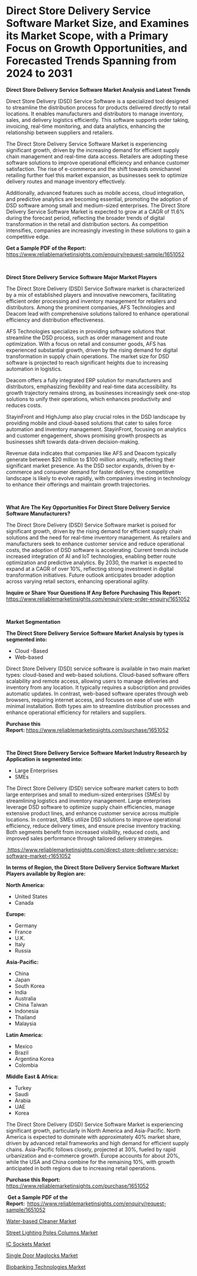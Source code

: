 <p><h1>Direct Store Delivery Service Software Market Size, and Examines its Market Scope, with a Primary Focus on Growth Opportunities, and Forecasted Trends Spanning from 2024 to 2031</h1></p><p><strong>Direct Store Delivery Service Software Market Analysis and Latest Trends</strong></p>
<p><p>Direct Store Delivery (DSD) Service Software is a specialized tool designed to streamline the distribution process for products delivered directly to retail locations. It enables manufacturers and distributors to manage inventory, sales, and delivery logistics efficiently. This software supports order taking, invoicing, real-time monitoring, and data analytics, enhancing the relationship between suppliers and retailers.</p><p>The Direct Store Delivery Service Software Market is experiencing significant growth, driven by the increasing demand for efficient supply chain management and real-time data access. Retailers are adopting these software solutions to improve operational efficiency and enhance customer satisfaction. The rise of e-commerce and the shift towards omnichannel retailing further fuel this market expansion, as businesses seek to optimize delivery routes and manage inventory effectively. </p><p>Additionally, advanced features such as mobile access, cloud integration, and predictive analytics are becoming essential, promoting the adoption of DSD software among small and medium-sized enterprises. The Direct Store Delivery Service Software Market is expected to grow at a CAGR of 11.6% during the forecast period, reflecting the broader trends of digital transformation in the retail and distribution sectors. As competition intensifies, companies are increasingly investing in these solutions to gain a competitive edge.</p></p>
<p><strong>Get a Sample PDF of the Report:&nbsp;</strong> <a href="https://www.reliablemarketinsights.com/enquiry/request-sample/1651052?utm_campaign=1340&utm_medium=2&utm_source=Github&utm_content=ia&utm_term=12102024&utm_id=direct-store-delivery-service-software">https://www.reliablemarketinsights.com/enquiry/request-sample/1651052</a></p>
<p>&nbsp;</p>
<p><strong>Direct Store Delivery Service Software Major Market Players</strong></p>
<p><p>The Direct Store Delivery (DSD) Service Software market is characterized by a mix of established players and innovative newcomers, facilitating efficient order processing and inventory management for retailers and distributors. Among the prominent companies, AFS Technologies and Deacom lead with comprehensive solutions tailored to enhance operational efficiency and distribution effectiveness.</p><p>AFS Technologies specializes in providing software solutions that streamline the DSD process, such as order management and route optimization. With a focus on retail and consumer goods, AFS has experienced substantial growth, driven by the rising demand for digital transformation in supply chain operations. The market size for DSD software is projected to reach significant heights due to increasing automation in logistics.</p><p>Deacom offers a fully integrated ERP solution for manufacturers and distributors, emphasizing flexibility and real-time data accessibility. Its growth trajectory remains strong, as businesses increasingly seek one-stop solutions to unify their operations, which enhances productivity and reduces costs.</p><p>StayinFront and HighJump also play crucial roles in the DSD landscape by providing mobile and cloud-based solutions that cater to sales force automation and inventory management. StayinFront, focusing on analytics and customer engagement, shows promising growth prospects as businesses shift towards data-driven decision-making.</p><p>Revenue data indicates that companies like AFS and Deacom typically generate between $20 million to $100 million annually, reflecting their significant market presence. As the DSD sector expands, driven by e-commerce and consumer demand for faster delivery, the competitive landscape is likely to evolve rapidly, with companies investing in technology to enhance their offerings and maintain growth trajectories.</p></p>
<p>&nbsp;</p>
<p><strong>What Are The Key Opportunities For Direct Store Delivery Service Software Manufacturers?</strong></p>
<p><p>The Direct Store Delivery (DSD) Service Software market is poised for significant growth, driven by the rising demand for efficient supply chain solutions and the need for real-time inventory management. As retailers and manufacturers seek to enhance customer service and reduce operational costs, the adoption of DSD software is accelerating. Current trends include increased integration of AI and IoT technologies, enabling better route optimization and predictive analytics. By 2030, the market is expected to expand at a CAGR of over 10%, reflecting strong investment in digital transformation initiatives. Future outlook anticipates broader adoption across varying retail sectors, enhancing operational agility.</p></p>
<p><strong>Inquire or Share Your Questions If Any Before Purchasing This Report:</strong> <a href="https://www.reliablemarketinsights.com/enquiry/pre-order-enquiry/1651052?utm_campaign=1340&utm_medium=2&utm_source=Github&utm_content=ia&utm_term=12102024&utm_id=direct-store-delivery-service-software">https://www.reliablemarketinsights.com/enquiry/pre-order-enquiry/1651052</a></p>
<p>&nbsp;</p>
<p><strong>Market Segmentation</strong></p>
<p><strong>The Direct Store Delivery Service Software Market Analysis by types is segmented into:</strong></p>
<p><ul><li>Cloud -Based</li><li>Web-based</li></ul></p>
<p><p>Direct Store Delivery (DSD) service software is available in two main market types: cloud-based and web-based solutions. Cloud-based software offers scalability and remote access, allowing users to manage deliveries and inventory from any location. It typically requires a subscription and provides automatic updates. In contrast, web-based software operates through web browsers, requiring internet access, and focuses on ease of use with minimal installation. Both types aim to streamline distribution processes and enhance operational efficiency for retailers and suppliers.</p></p>
<p><strong>Purchase this Report:&nbsp;</strong><a href="https://www.reliablemarketinsights.com/purchase/1651052?utm_campaign=1340&utm_medium=2&utm_source=Github&utm_content=ia&utm_term=12102024&utm_id=direct-store-delivery-service-software">https://www.reliablemarketinsights.com/purchase/1651052</a></p>
<p>&nbsp;</p>
<p><strong>The Direct Store Delivery Service Software Market Industry Research by Application is segmented into:</strong></p>
<p><ul><li>Large Enterprises</li><li>SMEs</li></ul></p>
<p><p>The Direct Store Delivery (DSD) service software market caters to both large enterprises and small to medium-sized enterprises (SMEs) by streamlining logistics and inventory management. Large enterprises leverage DSD software to optimize supply chain efficiencies, manage extensive product lines, and enhance customer service across multiple locations. In contrast, SMEs utilize DSD solutions to improve operational efficiency, reduce delivery times, and ensure precise inventory tracking. Both segments benefit from increased visibility, reduced costs, and improved sales performance through tailored delivery strategies.</p></p>
<p><a href="https://www.reliablemarketinsights.com/direct-store-delivery-service-software-market-r1651052?utm_campaign=1340&utm_medium=2&utm_source=Github&utm_content=ia&utm_term=12102024&utm_id=direct-store-delivery-service-software">&nbsp;https://www.reliablemarketinsights.com/direct-store-delivery-service-software-market-r1651052</a></p>
<p><strong>In terms of Region, the Direct Store Delivery Service Software Market Players available by Region are:</strong></p>
<p>
    <p> <strong> North America: </strong>
        <ul>
            <li>United States</li>
            <li>Canada</li>
        </ul>
        </p> 
    <p> <strong> Europe: </strong>
        <ul>
            <li>Germany</li>
            <li>France</li>
            <li>U.K.</li>
            <li>Italy</li>
            <li>Russia</li>
        </ul>
        </p> 
    <p> <strong> Asia-Pacific: </strong>
        <ul>
            <li>China</li>
            <li>Japan</li>
            <li>South Korea</li>
            <li>India</li>
            <li>Australia</li>
            <li>China Taiwan</li>
            <li>Indonesia</li>
            <li>Thailand</li>
            <li>Malaysia</li>
        </ul>
        </p> 
    <p> <strong> Latin America: </strong>
        <ul>
            <li>Mexico</li>
            <li>Brazil</li>
            <li>Argentina Korea</li>
            <li>Colombia</li>
        </ul>
        </p> 
    <p> <strong> Middle East & Africa: </strong>
        <ul>
            <li>Turkey</li>
            <li>Saudi</li>
            <li>Arabia</li>
            <li>UAE</li>
            <li>Korea</li>
        </ul>
    </p>
    </p>
<p><p>The Direct Store Delivery (DSD) Service Software Market is experiencing significant growth, particularly in North America and Asia-Pacific. North America is expected to dominate with approximately 40% market share, driven by advanced retail frameworks and high demand for efficient supply chains. Asia-Pacific follows closely, projected at 30%, fueled by rapid urbanization and e-commerce growth. Europe accounts for about 20%, while the USA and China combine for the remaining 10%, with growth anticipated in both regions due to increasing retail operations.</p></p>
<p><strong>Purchase this Report: </strong><a href="https://www.reliablemarketinsights.com/purchase/1651052?utm_campaign=1340&utm_medium=2&utm_source=Github&utm_content=ia&utm_term=12102024&utm_id=direct-store-delivery-service-software">https://www.reliablemarketinsights.com/purchase/1651052</a></p>
<p>&nbsp;<strong>Get a Sample PDF of the Report:&nbsp;&nbsp;</strong><a href="https://www.reliablemarketinsights.com/enquiry/request-sample/1651052?utm_campaign=1340&utm_medium=2&utm_source=Github&utm_content=ia&utm_term=12102024&utm_id=direct-store-delivery-service-software">https://www.reliablemarketinsights.com/enquiry/request-sample/1651052</a></p>
<p><strong></strong></p>
<p><p><a href="https://www.linkedin.com/pulse/market-dynamics-future-trends-global-water-based-cleaner-ool9c?utm_campaign=1340&utm_medium=2&utm_source=Github&utm_content=ia&utm_term=12102024&utm_id=direct-store-delivery-service-software">Water-based Cleaner Market</a></p><p><a href="https://www.linkedin.com/pulse/global-street-lighting-poles-columns-market-exploring-share-sdjle?utm_campaign=1340&utm_medium=2&utm_source=Github&utm_content=ia&utm_term=12102024&utm_id=direct-store-delivery-service-software">Street Lighting Poles Columns Market</a></p><p><a href="https://github.com/NargisHussain75/Market-Research-Report-List-1/blob/main/ic-sockets-market.md?utm_campaign=1340&utm_medium=2&utm_source=Github&utm_content=ia&utm_term=12102024&utm_id=direct-store-delivery-service-software">IC Sockets Market</a></p><p><a href="https://www.linkedin.com/pulse/single-door-maglocks-market-trends-detailed-study-its-segmentation-ikqce?utm_campaign=1340&utm_medium=2&utm_source=Github&utm_content=ia&utm_term=12102024&utm_id=direct-store-delivery-service-software">Single Door Maglocks Market</a></p><p><a href="https://github.com/AnnDiaz698/Market-Research-Report-List-1/blob/main/biobanking-technologies-market.md?utm_campaign=1340&utm_medium=2&utm_source=Github&utm_content=ia&utm_term=12102024&utm_id=direct-store-delivery-service-software">Biobanking Technologies Market</a></p></p>